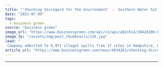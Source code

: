 ```yaml
---
title: "'Shocking disregard for the environment' -  Southern Water hit with record £90m fine over sewage spills"
date: "2021-07-09"
tags: 
  - business green
source: "business green"
image_url: "https://www.businessgreen.com/api/v1/wps/a62c614/3842d100-6cec-4079-8243-68092c298d5a/5/sewage-treatment-185x114.jpg"
image_fp: "/assets/img/post_thumbnails/126.jpg"
lead: "
 Company admitted to 6,971 illegal spills from 17 sites in Hampshire, Kent and West Sussex between 2010 and 2015 ..."
article_url: "https://www.businessgreen.com/news/4034261/shocking-disregard-environment-southern-water-hit-record-gbp90m-fine-sewage-spills"
---
```


---
